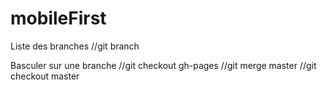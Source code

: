 # mobileFirst

Liste des branches
//git branch 

Basculer sur une branche
//git checkout gh-pages
//git merge master
//git checkout master
